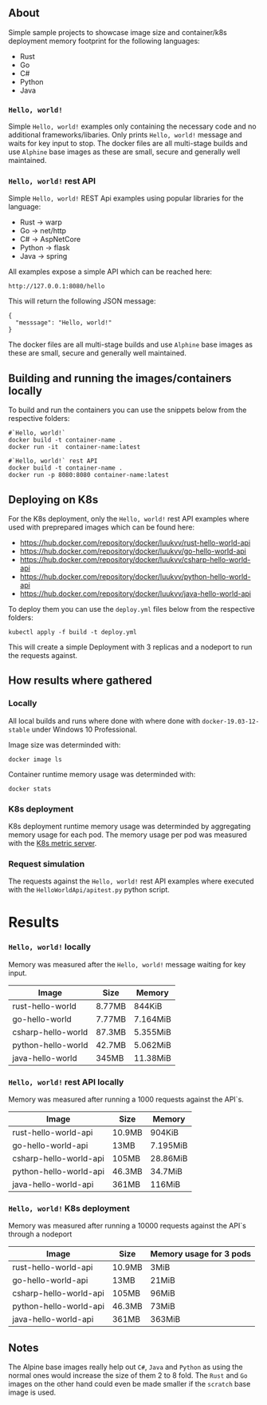## About

Simple sample projects to showcase image size and container/k8s deployment memory footprint for the following languages:

- Rust
- Go
- C#
- Python
- Java

### `Hello, world!`

Simple `Hello, world!` examples only containing the necessary code and no additional frameworks/libaries. Only prints `Hello, world!` message and waits for key input to stop. The docker files are all multi-stage builds and use `Alphine` base images as these are small, secure and generally well maintained.

### `Hello, world!` rest API

Simple `Hello, world!` REST Api examples using popular libraries for the language:

- Rust -> warp
- Go -> net/http
- C# -> AspNetCore
- Python -> flask
- Java -> spring

All examples expose a simple API which can be reached here:

`http://127.0.0.1:8080/hello`

This will return the following JSON message:

```shell
{
  "messsage": "Hello, world!"
}
```

The docker files are all multi-stage builds and use `Alphine` base images as these are small, secure and generally well maintained.

## Building and running the images/containers locally

To build and run the containers you can use the snippets below from the respective folders:

```shell
#`Hello, world!`
docker build -t container-name .
docker run -it  container-name:latest

#`Hello, world!` rest API
docker build -t container-name .
docker run -p 8080:8080 container-name:latest
```

## Deploying on K8s

For the K8s deployment, only the `Hello, world!` rest API examples where used with preprepared images which can be found here:

- https://hub.docker.com/repository/docker/luukvv/rust-hello-world-api
- https://hub.docker.com/repository/docker/luukvv/go-hello-world-api
- https://hub.docker.com/repository/docker/luukvv/csharp-hello-world-api
- https://hub.docker.com/repository/docker/luukvv/python-hello-world-api
- https://hub.docker.com/repository/docker/luukvv/java-hello-world-api

To deploy them you can use the `deploy.yml` files below from the respective folders:

```shell
kubectl apply -f build -t deploy.yml
```

This will create a simple Deployment with 3 replicas and a nodeport to run the requests against.

## How results where gathered

### Locally

All local builds and runs where done with where done with `docker-19.03-12-stable` under Windows 10 Professional.

Image size was determinded with:

```shell
docker image ls
```

Container runtime memory usage was determinded with:

```shell
docker stats
```

### K8s deployment

K8s deployment runtime memory usage was determinded by aggregating memory usage for each pod. The memory usage per pod was measured with the [K8s metric server](https://github.com/kubernetes-sigs/metrics-server).

### Request simulation

The requests against the `Hello, world!` rest API examples where executed with the `HelloWorldApi/apitest.py` python script.

# Results

### `Hello, world!` locally

Memory was measured after the `Hello, world!` message waiting for key input.

| Image | Size | Memory |
|---|---|---|
| rust-hello-world | 8.77MB | 844KiB |
| go-hello-world | 7.77MB | 7.164MiB |
| csharp-hello-world | 87.3MB | 5.355MiB |
| python-hello-world | 42.7MB | 5.062MiB |
| java-hello-world | 345MB | 11.38MiB |

### `Hello, world!` rest API locally

Memory was measured after running a 1000 requests against the API`s.

| Image | Size | Memory |
|---|---|---|
| rust-hello-world-api | 10.9MB | 904KiB |
| go-hello-world-api | 13MB | 7.195MiB |
| csharp-hello-world-api | 105MB | 28.86MiB |
| python-hello-world-api | 46.3MB | 34.7MiB |
| java-hello-world-api | 361MB | 116MiB |

### `Hello, world!` K8s deployment

Memory was measured after running a 10000 requests against the API`s through a nodeport

| Image | Size | Memory usage for 3 pods |
|---|---|---|
| rust-hello-world-api | 10.9MB | 3MiB |
| go-hello-world-api | 13MB | 21MiB |
| csharp-hello-world-api | 105MB | 96MiB |
| python-hello-world-api | 46.3MB | 73MiB |
| java-hello-world-api | 361MB | 363MiB |

## Notes

The Alpine base images really help out `C#`, `Java` and `Python` as using the normal ones would increase the size of them 2 to 8 fold. The `Rust` and `Go` images on the other hand could even be made smaller if the `scratch` base image is used.
